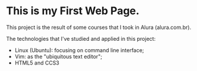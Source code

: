 # This is my First Web Page.

This project is the result of some courses that I took in Alura (alura.com.br).

The technologies that I've studied and applied in this project:
- Linux (Ubuntu): focusing on command line interface;
- Vim: as the "ubiquitous text editor";
- HTML5 and CCS3
